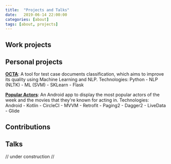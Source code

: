 ```yaml
---
title:  "Projects and Talks"
date:   2019-06-14 22:00:00
categories: [about]
tags: [about, projects]
---
```



## Work projects

## Personal projects
<a href="https://www.antoniosj.com/2018/octa/"><strong class="indigo">OCTA</strong></a>: A tool for test case documents classification, which aims to improve its quality using Machine Learning and NLP. Technologies: Python - NLP (NLTK) - ML (SVM) - SKLearn - Flask

<a href="https://github.com/antoniosj/popular-actors/blob/master/README.md"><strong class="indigo">Popular Actors</strong></a>: An Android app to display the most popular actors of the week and the movies that they're known for acting in. Technologies: Android - Kotlin - CircleCI - MVVM - Retrofit - Paging2 - Dagger2 - LiveData - Glide 

## Contributions 

## Talks

// under construction //
